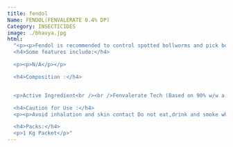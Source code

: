 ```yaml
---
title: fendol
Name: FENDOL(FENVALERATE 0.4% DP)
Category: INSECTICIDES
image: ./bhavya.jpg
html:
  "<p><p>Fendol is recommended to control spotted bollworms and pick bollworms of cotton crop</p></p>
  <h4>Some features include:</h4>

  <p><p>N/A</p></p>

  <h4>Composition :</h4>


  <p>Active Ingredient<br /><br />Fenvalerate Tech (Based on 90% w/w a.i) 0.45% w/w<br /><br />Solvent (Xylene) (Evaporated during processing) 2.00% w/w/p&gt;<br /><br />Precipitated Silica 4.00% w/w<br /><br />China Clay 3.50% w/w<br /><br />Talc Powder 90.05% w/w</p>

  <h4>Caution for Use :</h4>
  <p><p>Avoid inhalation and skin contact Do not eat,drink and smoke while handling.Do not mix with bare hands.The User should wear full protective clothing including rubber golves,boots,face mask or respirator and an overall or rubber apron hood or hat.<br /><br />Do not eat,drink or smoke while spray .Wash hands and body parts exposed to during with soap and water.<br /><br />Keep for away from children , animal feed, food stuff, Store in cool and dry place. Destory empty containers .Do not use empty containers for storage of food,grains and animal feed.<br />Symptoms of poisoning :<br /><br />Please see enclosed Leaflet<br />AntiDote:<br /><br />Antihistamines may be given for allergies. treat symptomatically.</p></p>

  <h4>Packs:</h4>
  <p>1 Kg Packet</p>"
---
```

